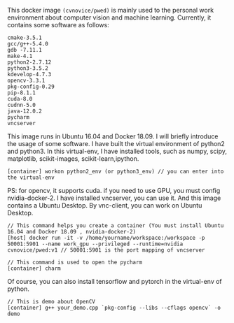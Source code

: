 

This docker image `(cvnovice/pwed)` is mainly used to the personal work environment about computer vision and machine learning. Currently, it contains some software as follows:

``` 
cmake-3.5.1
gcc/g++-5.4.0
gdb -7.11.1 
make-4.1
python2-2.7.12
python3-3.5.2
kdevelop-4.7.3
opencv-3.3.1
pkg-config-0.29
pip-8.1.1
cuda-8.0
cudnn-5.0
java-12.0.2
pycharm
vncserver
```

This image runs in Ubuntu 16.04 and Docker 18.09. I will briefly introduce the usage of some software. I have built the virtual environment of python2 and python3. In this virtual-env, I have installed tools, such as numpy, scipy, matplotlib, scikit-images, scikit-learn,ipython. 
```
[container] workon python2_env (or python3_env) // you can enter into the virtual-env 
````
PS: for opencv, it supports cuda. if you need to use GPU, you must config nvidia-docker-2. I have installed vncserver, you can use it. And this image contains a Ubuntu Desktop. By vnc-client, you can work on Ubuntu Desktop.
```
// This command helps you create a container (You must install Ubuntu 16.04 and Docker 18.09 , nvidia-docker-2) 
[host] docker run -it -v /home/yourname/workspace:/workspace -p 50001:5901 --name work_gpu --privileged --runtime=nvidia cvnovice/pwed:v1 // 50001:5901 is the port mapping of vncserver
```

```
// This command is used to open the pycharm
[container] charm
```
Of course, you can also install tensorflow and pytorch in the virtual-env of python. 

```
// This is demo about OpenCV
[container] g++ your_demo.cpp `pkg-config --libs --cflags opencv` -o demo
```